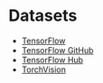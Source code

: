 # Datasets
- [TensorFlow](https://www.tensorflow.org/datasets/catalog/overview#all_datasets)
- [TensorFlow GitHub](https://github.com/tensorflow/datasets)
- [TensorFlow Hub](https://tfhub.dev/)
- [TorchVision](https://pytorch.org/vision/stable/index.html)

